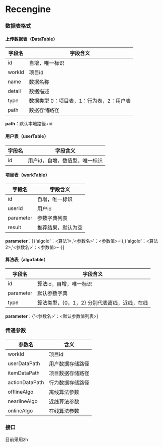 # Recengine

### 数据表格式
#### 上传数据表（DataTable）
字段名|字段含义
-|-
id|自增，唯一标识
workId|项目id
name|数据名称
detail|数据描述
type|数据类型 0：项目表，1：行为表，2：用户表
path|数据存储路径


**path**：默认本地路径+id

#### 用户表（userTable）
字段名|字段含义
-|--
id|用户id，自增，数值型，唯一标识


#### 项目表（workTable）
字段名|字段含义
-|-
id|自增，唯一标识
userId|用户id
parameter|参数字典列表
result|推荐结果，默认为空


**parameter**：[{'algoId'：<算法1>,'<参数名>'：<参数值>···},{'algoId'：<算法2>,'<参数名>'：<参数值>···}]

#### 算法表（algoTable）
字段名|字段含义
-|-
id|算法id，自增，唯一标识
parameter|默认参数字典
type|算法类型，{0，1，2} 分别代表离线，近线，在线


**parameter**：{'<参数名>'：<默认参数值列表>}

### 传递参数
参数名|含义
-|-
workId|项目id
userDataPath|用户数据存储路径
itemDataPath|项目数据存储路径
actionDataPath|行为数据存储路径
offlineAlgo|离线算法参数
nearlineAlgo|近线算法参数
onlineAlgo|在线算法参数

### 接口
目前采用zh



<!--stackedit_data:
eyJoaXN0b3J5IjpbLTE3NTI3Nzk5ODksLTg5MjEwMzkwLDIzOT
kzMDMzNSwtMTEyMDEyODc1MCwxMDQyNjkxMTQ2LDE2OTQ0NDgz
MTksLTY0NTg4NzE1NCwyMDQ4OTE5ODYwXX0=
-->